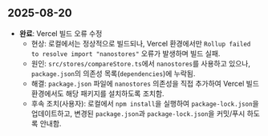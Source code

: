 

## 2025-08-20

- **완료**: Vercel 빌드 오류 수정
  - 현상: 로컬에서는 정상적으로 빌드되나, Vercel 환경에서만 `Rollup failed to resolve import "nanostores"` 오류가 발생하며 빌드 실패.
  - 원인: `src/stores/compareStore.ts`에서 `nanostores`를 사용하고 있으나, `package.json`의 의존성 목록(`dependencies`)에 누락됨.
  - 해결: `package.json` 파일에 `nanostores` 의존성을 직접 추가하여 Vercel 빌드 환경에서도 해당 패키지를 설치하도록 조치함.
  - 후속 조치(사용자): 로컬에서 `npm install`을 실행하여 `package-lock.json`을 업데이트하고, 변경된 `package.json`과 `package-lock.json`을 커밋/푸시 하도록 안내함.

